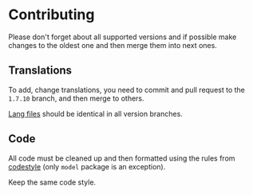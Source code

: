 # Contributing

Please don't forget about all supported versions and if possible make changes to the oldest one and then merge them into next ones.

## Translations

To add, change translations, you need to commit and pull request to the `1.7.10` branch, and then merge to others.

[Lang files](src/main/resources/assets/paniclecraft/lang/) should be identical in all version branches.

## Code

All code must be cleaned up and then formatted using the rules from [codestyle](codestyle) (only `model` package is an exception).

Keep the same code style.
